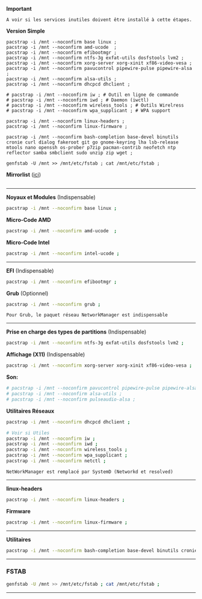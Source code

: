 **Important**
```
A voir si les services inutiles doivent être installé à cette étapes.
```

**Version Simple** 
```
pacstrap -i /mnt --noconfirm base linux ;
pacstrap -i /mnt --noconfirm amd-ucode  ;
pacstrap -i /mnt --noconfirm efibootmgr ;
pacstrap -i /mnt --noconfirm ntfs-3g exfat-utils dosfstools lvm2 ;
pacstrap -i /mnt --noconfirm xorg-server xorg-xinit xf86-video-vesa ;
pacstrap -i /mnt --noconfirm pavucontrol pipewire-pulse pipewire-alsa ;
pacstrap -i /mnt --noconfirm alsa-utils ;
pacstrap -i /mnt --noconfirm dhcpcd dhclient ;

# pacstrap -i /mnt --noconfirm iw ; # Outil en ligne de commande
# pacstrap -i /mnt --noconfirm iwd ; # Daemon (iwctl)
# pacstrap -i /mnt --noconfirm wireless_tools ; # Outils Wirelress
# pacstrap -i /mnt --noconfirm wpa_supplicant ; # WPA support

pacstrap -i /mnt --noconfirm linux-headers ;
pacstrap -i /mnt --noconfirm linux-firmware ;

pacstrap -i /mnt --noconfirm bash-completion base-devel binutils cronie curl dialog fakeroot git go gnome-keyring lha lsb-release mtools nano openssh os-prober p7zip pacman-contrib neofetch ntp reflector samba smbclient sudo unzip zip wget ;

genfstab -U /mnt >> /mnt/etc/fstab ; cat /mnt/etc/fstab ;
```


**Mirrorlist** ([ici](https://archlinux.org/mirrorlist/))

````bash
````


------------------------------------------------------------------------------

**Noyaux et Modules** (Indispensable)
```bash
pacstrap -i /mnt --noconfirm base linux ;
```

**Micro-Code AMD**
``` bash
pacstrap -i /mnt --noconfirm amd-ucode  ;
```

**Micro-Code Intel**
```bash
pacstrap -i /mnt --noconfirm intel-ucode ;
``` 

-------------------------------------------------------------------------------

**EFI** (Indispensable)
```bash
pacstrap -i /mnt --noconfirm efibootmgr ;
```

**Grub** (Optionnel)
```bash
pacstrap -i /mnt --noconfirm grub ;
```

`Pour Grub, le paquet réseau NetworkManager est indispensable`


-------------------------------------------------------------------------------

**Prise en charge des types de partitions** (Indispensable)
```bash
pacstrap -i /mnt --noconfirm ntfs-3g exfat-utils dosfstools lvm2 ;
```

**Affichage (X11)** (Indispensable)
```bash
pacstrap -i /mnt --noconfirm xorg-server xorg-xinit xf86-video-vesa ;
```

**Son:**
```bash
# pacstrap -i /mnt --noconfirm pavucontrol pipewire-pulse pipewire-alsa ;
# pacstrap -i /mnt --noconfirm alsa-utils ;
# pacstrap -i /mnt --noconfirm pulseaudio-alsa ;
```

**Utilitaires Réseaux** 
```bash
pacstrap -i /mnt --noconfirm dhcpcd dhclient ;

# Voir si Utiles
pacstrap -i /mnt --noconfirm iw ;
pacstrap -i /mnt --noconfirm iwd ;
pacstrap -i /mnt --noconfirm wireless_tools ;
pacstrap -i /mnt --noconfirm wpa_supplicant ;
pacstrap -i /mnt --noconfirm netctl ;
```
`NetWorkManager est remplacé par SystemD (Networkd et resolved)`

-------------------------------------------------------------------------------

**linux-headers**
```bash
pacstrap -i /mnt --noconfirm linux-headers ;
```

**Firmware**
```bash
pacstrap -i /mnt --noconfirm linux-firmware ;
```

-------------------------------------------------------------------------------

**Utilitaires**
```bash
pacstrap -i /mnt --noconfirm bash-completion base-devel binutils cronie curl dialog fakeroot git go gnome-keyring lha lsb-release mtools nano openssh os-prober p7zip pacman-contrib neofetch ntp reflector samba smbclient sudo unzip zip wget ;
```

-------------------------------------------------------------------------------

### FSTAB
```bash
genfstab -U /mnt >> /mnt/etc/fstab ; cat /mnt/etc/fstab ;
```
--------------------------------------------------------------------------------
